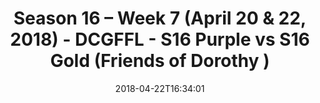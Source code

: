 ---
title: Season 16 – Week 7 (April 20 & 22, 2018) - DCGFFL - S16 Purple vs S16 Gold
  (Friends of Dorothy )
teams-score:
- team: _teams/s16-purple.md
  score: 21
- team: _teams/s16-gold.md
  score: 45
mvp: Bryant Burnheimer, MopTop
game-ball: Scott Cuviello, Keaton Fedak
sportsperson: Alex Anzures, Jared Calfee
season: 16
week: 7
date: '2018-04-22T16:34:01'
pageid: season-16-week-7-april-20-22-2018-6361-vs-6351
---